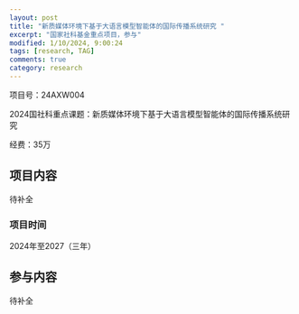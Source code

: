 ```yaml
---
layout: post
title: "新质媒体环境下基于大语言模型智能体的国际传播系统研究 "
excerpt: "国家社科基金重点项目，参与"
modified: 1/10/2024, 9:00:24
tags: [research, TAG]
comments: true
category: research
---
```




项目号：24AXW004

2024国社科重点课题：新质媒体环境下基于大语言模型智能体的国际传播系统研究

经费：35万

## 项目内容
待补全


### 项目时间

2024年至2027（三年）



## 参与内容
待补全

